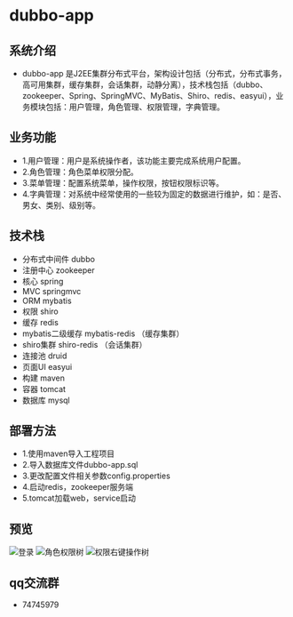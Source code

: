 # dubbo-app

## 系统介绍

- dubbo-app 是J2EE集群分布式平台，架构设计包括（分布式，分布式事务，高可用集群，缓存集群，会话集群，动静分离），技术栈包括（dubbo、zookeeper、Spring、SpringMVC、MyBatis、Shiro、redis、easyui），业务模块包括：用户管理，角色管理、权限管理，字典管理。

## 业务功能

- 1.用户管理：用户是系统操作者，该功能主要完成系统用户配置。
- 2.角色管理：角色菜单权限分配。
- 3.菜单管理：配置系统菜单，操作权限，按钮权限标识等。
- 4.字典管理：对系统中经常使用的一些较为固定的数据进行维护，如：是否、男女、类别、级别等。

## 技术栈

- 分布式中间件 dubbo
- 注册中心 zookeeper
- 核心 spring 
- MVC springmvc 
- ORM mybatis 
- 权限 shiro 
- 缓存 redis 
- mybatis二级缓存 mybatis-redis （缓存集群）
- shiro集群 shiro-redis （会话集群）
- 连接池 druid
- 页面UI easyui
- 构建 maven
- 容器 tomcat
- 数据库 mysql

## 部署方法

- 1.使用maven导入工程项目
- 2.导入数据库文件dubbo-app.sql
- 3.更改配置文件相关参数config.properties
- 4.启动redis，zookeeper服务端
- 5.tomcat加载web，service启动

## 预览

![](http://git.oschina.net/uploads/images/2016/1116/164543_5571d631_420150.png "登录")
![](http://git.oschina.net/uploads/images/2016/1116/164618_99cd6105_420150.png "角色权限树")
![](http://git.oschina.net/uploads/images/2016/1116/164633_6dd5c2e9_420150.png "权限右键操作树")

## qq交流群

- 74745979